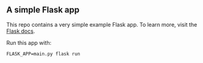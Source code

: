 A simple Flask app
------------------

This repo contains a very simple example Flask app. To learn more,
visit the [Flask docs](http://flask.pocoo.org).

Run this app with:

    FLASK_APP=main.py flask run
